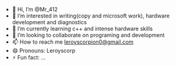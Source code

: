 - 👋 Hi, I’m @Mr_412
- 👀 I’m interested in writing(copy and microsoft work), hardware development and diagnostics
- 🌱 I’m currently learning c++ and intense hardware skills
- 💞️ I’m looking to collaborate on programing and development 
- 📫 How to reach me leroyscorpion0@gmail.com
- 😄 Pronouns: Leroyscorp
- ⚡ Fun fact: ...

<!---
LeroyG33/LeroyG33 is a ✨ special ✨ repository because its `README.md` (this file) appears on your GitHub profile.
You can click the Preview link to take a look at your changes.
--->
